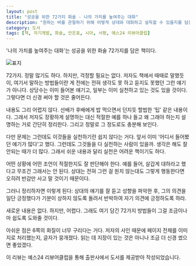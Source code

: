 ```yaml
---
layout: post
title: "성공을 위한 72가지 화술 - 나의 가치를 높여주는 대화"
description: "원하는 바를 관철하기 위해 어떻게 상대와 대화하고 설득할 수 있을지를 담은 책이다."
category: 도서
tags: [책, 자기계발, 화술, 안은표, 시아, 서평, 예스24 리뷰어클럽]
---
```


'나의 가치를 높여주는 대화'는 성공을 위한 화술 72가지를 담은 책이다.

![표지](https://lh3.googleusercontent.com/-Y00UP1fVndQ/WcEoYtzj5DI/AAAAAAAAXgk/Fe1oZiY3uXEaTr_cW-ERkCSzu5R7-IgjgCE0YBhgL/s480/72-communication-skills-for-your-value-book.jpg)

72가지.
정말 많기도 하다.
하지만, 걱정할 필요는 없다.
저자도 책에서 때때로 말했듯이, 여기서 말하는 방법들이란 게
전에는 전혀 생각도 못 하고 듣지도 못했던 그런 얘기가 아니다.
상당수는 이미 들어본 얘기고, 일부는 이미 실천하고 있는 것도 있을 것이다.
그렇다면 더 신경 써야 할 것은 줄어든다.

내용도 그리 어렵지 않다.
선배가 후배에게 밥 먹으면서 던지듯 할법한 '팁' 같은 내용이다.
그래서 저자도 장황하게 설명하는 대신
적절한 예를 하나 들고 왜 그래야 하는지 설명하는 거로 간단히 정리한다.
그리고 정말로 그 정도로도 충분해 보인다.

다만 문제는 그런데도 이것들을 실천하기란 쉽지 않다는 거다.
앞서 이미 '어디서 들어봤던 얘기가 많다'고 했다.
그런데도 그것들을 다 실천하는 사람이 있을까.
생각은 해도 잘 안되는 때가 더 많다.
그래서 쉬운 내용과 달리 실천은 어려운 책이기도 하다.

어떤 상황에 어떤 조언이 적절한지도 잘 판단해야 한다.
예를 들어, 살갑게 대하라고 했다고 무조건 그래서는 안 된다.
상대는 전혀 그런 걸 원치 않는대도 그렇게 행동한다면 오히려 반감만 사고 말 것이기 때문이다.

그러니 정리하자면 이렇게 된다:
상대의 얘기를 잘 듣고
성향을 파악한 후,
그의 의견을 일단 긍정했다가
기분이 상하지 않도록 돌려서 반박하여
자기 의견에 긍정하도록 하라.

새로운 내용은 없다.
하지만, 어렵다.
그래도 여기 담긴 72가지 방법들이 그걸 조금이나마 쉽도록 도와줄 것이다.

아쉬운 점은 6쪽의 화질이 너무 구리다는 거다.
저자의 사인 때문에 페이지 전체를 이미지로 처리했는지, 글자가 뭉개졌다.
읽는 데 지장이 있는 것은 아니나 조금 더 신경 썼으면 좋았겠다.



<div class="im im-info">
이 리뷰는 예스24 리뷰어클럽을 통해 출판사에서 도서를 제공받아 작성되었습니다.
</div>
